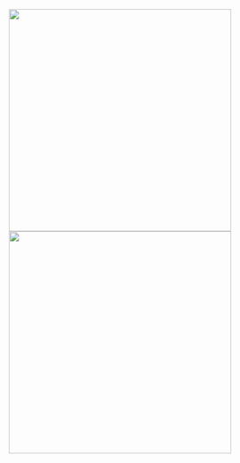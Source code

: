<div align='center'>
<img height="400em" src="https://github-readme-stats-git-masterrstaa-rickstaa.vercel.app/api/top-langs/?username=alvarengaricardo&bg_color=000&border_color=30A3DC&title_color=E94D5F&text_color=FFF"/>
<!-- <img height="400em" src="https://github-readme-stats.vercel.app/api/top-langs/?username=alvarengaricardo&layout=compact&langs_count=7&theme=dark"/> -->
<img height="400em" src="https://github-readme-stats.vercel.app/api?username=alvarengaricardo&show_icons=true&theme=dark&include_all_commits=true&count_private=true"/>

</div>
